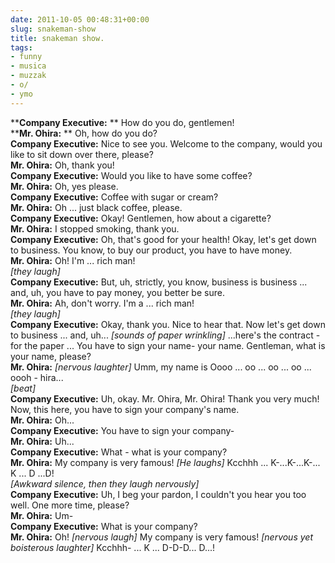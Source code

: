 ```yaml
---  
date: 2011-10-05 00:48:31+00:00  
slug: snakeman-show  
title: snakeman show.  
tags:  
- funny  
- musica  
- muzzak  
- o/  
- ymo  
---  
```

  
>   
****Company Executive:** ** How do you do, gentlemen!  
****Mr. Ohira:** ** Oh, how do you do?  
**Company Executive:**  Nice to see you. Welcome to the company, would you like to sit down over there, please?  
**Mr. Ohira:**  Oh, thank you!  
**Company Executive:**  Would you like to have some coffee?  
**Mr. Ohira:**  Oh, yes please.  
**Company Executive:**  Coffee with sugar or cream?  
**Mr. Ohira:**  Oh ... just black coffee, please.  
**Company Executive:**  Okay! Gentlemen, how about a cigarette?  
**Mr. Ohira:**  I stopped smoking, thank you.  
**Company Executive:**  Oh, that's good for your health! Okay, let's get down to business. You know, to buy our product, you have to have money.  
**Mr. Ohira:**  Oh! I'm ... rich man!  
_[they laugh]_  
**Company Executive:**  But, uh, strictly, you know, business is business ... and, uh, you have to pay money, you better be sure.  
**Mr. Ohira:**  Ah, don't worry. I'm a ... rich man!  
_[they laugh]_  
**Company Executive:**  Okay, thank you. Nice to hear that. Now let's get down to business ... and, uh... _[sounds of paper wrinkling]_ ...here's the contract - for the paper ... You have to sign your name- your name. Gentleman, what is your name, please?  
**Mr. Ohira:**  _[nervous laughter]_ Umm, my name is Oooo ... oo ... oo ... oo ... oooh - hira...  
_[beat]_  
**Company Executive:**  Uh, okay. Mr. Ohira, Mr. Ohira! Thank you very much! Now, this here, you have to sign your company's name.  
**Mr. Ohira:**  Oh...  
**Company Executive:**  You have to sign your company-  
**Mr. Ohira:**  Uh...  
**Company Executive:**  What - what is your company?  
**Mr. Ohira:**  My company is very famous! _[He laughs]_ Kcchhh ... K-...K-...K-... K ... D ...D!  
_[Awkward silence, then they laugh nervously]_  
**Company Executive:**  Uh, I beg your pardon, I couldn't you hear you too well. One more time, please?  
**Mr. Ohira:**  Um-  
**Company Executive:**  What is your company?  
**Mr. Ohira:**  Oh! _[nervous laugh]_ My company is very famous! _[nervous yet boisterous laughter]_ Kcchhh- ... K ... D-D-D... D...!  
  
  
  
  
